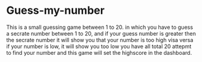 # Guess-my-number
This is a small guessing game between 1 to 20. 
in which you have to guess a secrate number between 1 to 20, and if your guess number is greater then the secrate number it will show you that your number is too high
visa versa if your number is low, it will show you too low
you have all total 20 attepmt to find your number
and this game will set the highscore in the dashboard.
